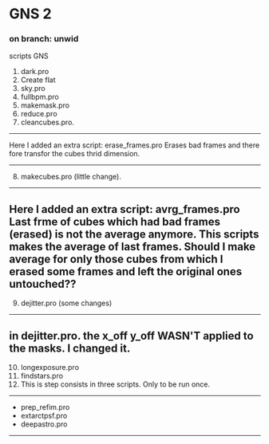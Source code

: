 # GNS 2
### on branch: unwid


scripts GNS
1. dark.pro
2. Create flat
3. sky.pro
4. fullbpm.pro
5. makemask.pro
6. reduce.pro
7. cleancubes.pro.
----------------------------------
Here I added an extra script: erase_frames.pro
Erases bad frames and there fore transfor the cubes thrid dimension.
___
8. makecubes.pro (little change).
___
Here I added an extra script: avrg_frames.pro 
Last frme of cubes which had bad frames (erased) is not the average anymore. This scripts makes the average of last frames. 
Should I make average for only those cubes from  which I erased some frames and left the original ones untouched??
----------------------------------
9. dejitter.pro (some changes)
---
in dejitter.pro. the x_off y_off WASN'T applied to the masks. I changed it.
---
10. longexposure.pro
11. findstars.pro
12. This is step consists in three scripts. Only to be run once.
---
* prep_refim.pro
* extarctpsf.pro
* deepastro.pro
---



